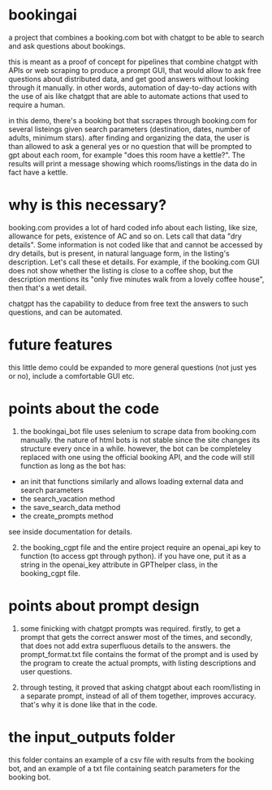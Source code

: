 # bookingai
a project that combines a booking.com bot with chatgpt to be able to search and ask questions about bookings.

this is meant as a proof of concept for pipelines that combine chatgpt with APIs or web scraping to produce a prompt GUI, that would allow to ask free questions about distributed data, and get good answers without looking through it manually. in other words, automation of day-to-day actions with the use of ais like chatgpt that are able to automate actions that used to require a human.

in this demo, there's a booking bot that sscrapes through booking.com for several listeings given search parameters (destination, dates, number of adults, minimum stars).
after finding and organizing the data, the user is than allowed to ask a general yes or no question that will be prompted to gpt about each room, for example "does this room have a kettle?".
The results will print a message showing which rooms/listings in the data do in fact have a kettle.

# why is this necessary? 
booking.com provides a lot of hard coded info about each listing, like size, allowance for pets, existence of AC and so on. Lets call that data "dry details".
Some information is not coded like that and cannot be accessed by dry details, but is present, in natural language form, in the listing's description. Let's call these et details.
For example, if the booking.com GUI does not show whether the listing is close to a coffee shop, but the description mentions its "only five minutes walk from a lovely coffee house", then that's a wet detail.

chatgpt has the capability to deduce from free text the answers to such questions, and can be automated. 

# future features
this little demo could be expanded to more general questions (not just yes or no), include a comfortable GUI etc.

# points about the code
1. the bookingai_bot file uses selenium to scrape data from booking.com manually. the nature of html bots is not stable since the site changes its structure every once in a while.
  however, the bot can be completeley replaced with one using the official booking API, and the code will still function as long as the bot has:
  * an init that functions similarly and allows loading external data and search parameters
  * the search_vacation method
  * the save_search_data method
  * the create_prompts method
  
  see inside documentation for details.

2. the booking_cgpt file and the entire project require an openai_api key to function (to access gpt through python).
   if you have one, put it as a string in the openai_key attribute in GPThelper class, in the booking_cgpt file.

# points about prompt design
1. some finicking with chatgpt prompts was required. firstly, to get a prompt that gets the correct answer most of the times, and secondly, that does not add extra superfluous details to the answers.
  the prompt_format.txt file contains the format of the prompt and is used by the program to create the actual prompts, with listing descriptions and user questions.

2. through testing, it proved that asking chatgpt about each room/listing in a separate prompt, instead of all of them together, improves accuracy. that's why it is done like that in the code.

# the input_outputs folder
this folder contains an example of a csv file with results from the booking bot, and an example of a txt file containing seatch parameters for the booking bot.
